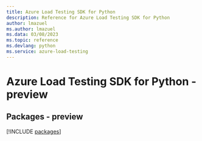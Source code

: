 ```yaml
---
title: Azure Load Testing SDK for Python
description: Reference for Azure Load Testing SDK for Python
author: lmazuel
ms.author: lmazuel
ms.data: 03/08/2023
ms.topic: reference
ms.devlang: python
ms.service: azure-load-testing
---
```

# Azure Load Testing SDK for Python - preview
## Packages - preview
[!INCLUDE [packages](load-testing-index.md)]